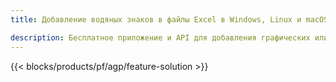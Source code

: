 ```yaml
---
title: Добавление водяных знаков в файлы Excel в Windows, Linux и macOS 

description: Бесплатное приложение и API для добавления графических или текстовых водяных знаков в файлы XLS, XLSX и ODS.
---
```

{{< blocks/products/pf/agp/feature-solution >}} 

